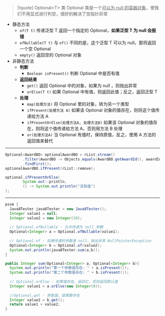 
>[!quote] Optional\<T> 类
>Optional 类是一个<u>可以为 null 的容器对象</u>，使我们不用显式进行判空，很好的解决了空指针异常

- 静态方法
	- `of(T t)` 传递泛型 T 返回一个指定的 Optional，**如果泛型 T 为 null 会报错**
	- `ofNullable(T t)` 与 `of()` 不同的是，这个泛型 T 可以为 null，那将返回一个空 Optional
	- `empty()` 返回空的 Optional 对象
- 非静态方法
	- **判断**
		- `Boolean isPresent()` 判断 Optional 中是否有值
	- **返回结果**
		- `get()` 返回 Optional 中的对象，如果为 null ，则抛出异常
		- `orElse(T t)` 如果 Optional 中有值，则返回此值；反之，返回泛型 T
	- **处理**
		- `map(处理方法)` 将 Optional 里的对象，转为另一个类型
		- `ifPresent(处理方法 A)` 如果该 Optional 对象的值存在，则将这个值传递给方法 A
		- `ifPresentOrElse(处理方法A, 处理方法B)` 如果该 Optional 对象的值存在，则将这个值传递给方法 A，否则用方法 B 处理
		- `or(处理方法A)` 当 Optional 有值时，保持原值，反之，使用 A 方法的返回值来替代

---

```java
Optional<AwardBO> optionalAwardBO = rList.stream()
		.filter(AwardBO -> Objects.equals(AwardBO.getAwardId(), awardId))
		.findFirst();
optionalAwardBO.ifPresent(rList::remove);
```

```java
optional.ifPresentOrElse(
		System.out::println,
		() -> System.out.println("没有值")
);
```


---



```java
psvm {
  Java8Tester java8Tester = new Java8Tester();
  Integer value1 = null;
  Integer value2 = new Integer(10);
	
  // Optional.ofNullable - 允许传递为 null 参数
  Optional<Integer> a = Optional.ofNullable(value1);
	
  // Optional.of - 如果传递的参数是 null，抛出异常 NullPointerException
  Optional<Integer> b = Optional.of(value2);
  System.out.println(java8Tester.sum(a,b));
}

public Integer sum(Optional<Integer> a, Optional<Integer> b){
  System.out.println("第一个参数值存在: " + a.isPresent());
  System.out.println("第二个参数值存在: " + b.isPresent());
	
  // Optional.orElse - 如果值存在，返回它，否则返回默认值
  Integer value1 = a.orElse(new Integer(0));
	
  //Optional.get - 获取值，值需要存在
  Integer value2 = b.get();
  return value1 + value2;
}
```